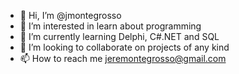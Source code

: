- 👋 Hi, I’m @jmontegrosso
- 👀 I’m interested in learn about programming
- 🌱 I’m currently learning Delphi, C#.NET and SQL
- 💞️ I’m looking to collaborate on projects of any kind
- 📫 How to reach me jeremontegrosso@gmail.com

<!---
jmontegrosso/jmontegrosso is a ✨ special ✨ repository because its `README.md` (this file) appears on your GitHub profile.
You can click the Preview link to take a look at your changes.
--->
